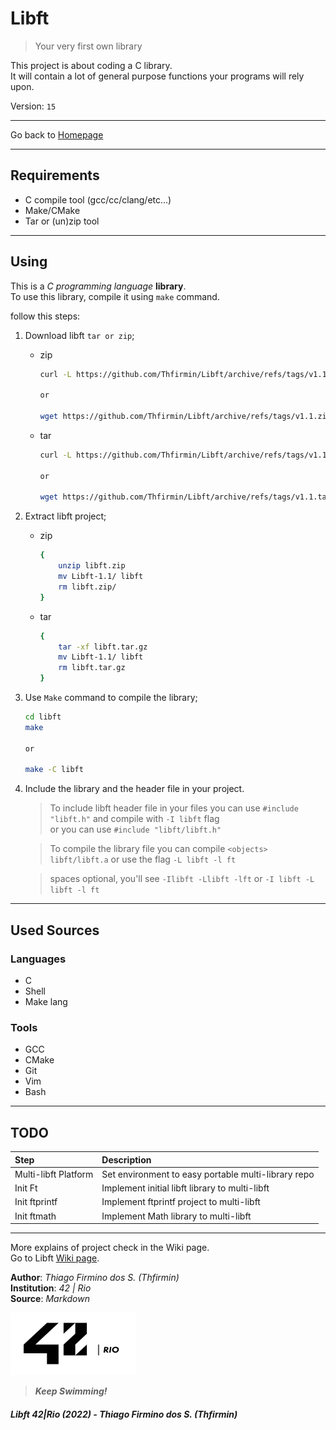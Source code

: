 <!-- Homepage -->
# Libft

> Your very first own library

This project is about coding a C library.   
It will contain a lot of general purpose functions your programs will rely upon.

Version: `15`

---

Go back to [Homepage][home]

---

<!-- Requirements -->
## Requirements

* C compile tool (gcc/cc/clang/etc...)
* Make/CMake
* Tar or (un)zip tool

---

<!-- Use Tutor -->
## Using

This is a _C programming language_ **library**.   
To use this library, compile it using `make` command.   

follow this steps:   

1. Download libft `tar or zip`;
	* zip
		```Bash
		curl -L https://github.com/Thfirmin/Libft/archive/refs/tags/v1.1.zip -o libft.zip

		or

		wget https://github.com/Thfirmin/Libft/archive/refs/tags/v1.1.zip && mv v1.1.zip libft.zip
		```
	* tar
		```Bash
		curl -L https://github.com/Thfirmin/Libft/archive/refs/tags/v1.1.tar.gz -o libft.tar.gz

		or

		wget https://github.com/Thfirmin/Libft/archive/refs/tags/v1.1.tar.gz && mv v2.0.tar.gz libft.tar.gz
		```
2. Extract libft project;
	* zip
		```bash
		{
			unzip libft.zip
			mv Libft-1.1/ libft
			rm libft.zip/
		}
		```
	* tar
		```Bash
		{
			tar -xf libft.tar.gz
			mv Libft-1.1/ libft
			rm libft.tar.gz
		}
		```
3. Use `Make` command to compile the library;
	```Bash
	cd libft
	make

	or 

	make -C libft
	```

4. Include the library and the header file in your project.
	>	To include libft header file in your files you can use `#include "libft.h"` and compile with `-I libft` flag   
	or you can use `#include "libft/libft.h"`

	>	To compile the library file you can compile `<objects> libft/libft.a` or use the flag `-L libft -l ft` 

	>	spaces optional, you'll see `-Ilibft -Llibft -lft` or `-I libft -L libft -l ft`

---

<!-- Sources -->
## Used Sources

### **Languages**
-	C
-	Shell
-	Make lang

### **Tools**
-	GCC
-	CMake
-	Git
-	Vim
-	Bash

---

<!-- TODO -->
## TODO

| Step                 | Description                                         |
|:---------------------|:----------------------------------------------------|
| Multi-libft Platform | Set environment to easy portable multi-library repo |
| Init Ft              | Implement initial libft library to multi-libft      |
| Init ftprintf        | Implement ftprintf project to multi-libft           |
| Init ftmath          | Implement Math library to multi-libft               |

---

<!-- Footer -->
More explains of project check in the Wiki page.   
Go to Libft [Wiki page][wiki].

**Author**: _Thiago Firmino dos S. (Thfirmin)_   
**Institution**: _42 | Rio_   
**Source**: _Markdown_   

<img height="100" width="200" src="https://github.com/Thfirmin/Thfirmin/blob/main/srcs/42_badges/42rio_logo.svg">

> **_Keep Swimming!_**

##### _Libft 42|Rio (2022) - Thiago Firmino dos S. (Thfirmin)_

<!-- Links -->
[wiki]:<https://github.com/Thfirmin/Libft/wiki>
[home]:<https://github.com/Thfirmin/Libft>